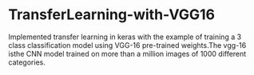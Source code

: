 # TransferLearning-with-VGG16
Implemented transfer learning in keras with the example of training a 3 class classification model using VGG-16  pre-trained weights.The vgg-16  isthe CNN model trained on more than a million images of 1000 different categories.
